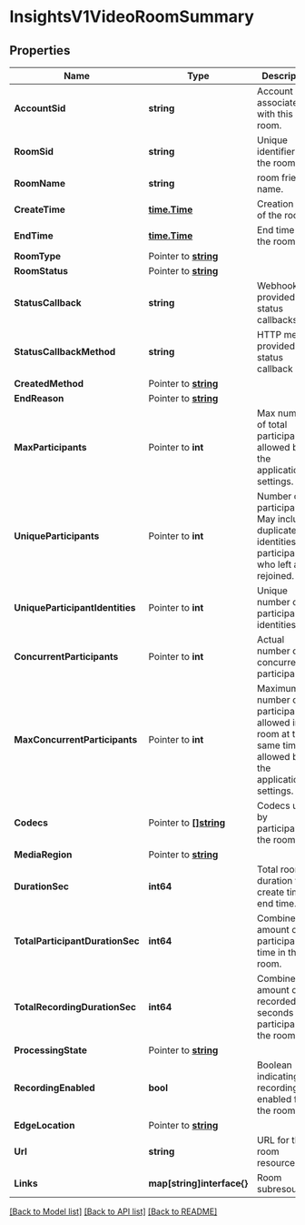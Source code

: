 # InsightsV1VideoRoomSummary

## Properties

Name | Type | Description | Notes
------------ | ------------- | ------------- | -------------
**AccountSid** | **string** | Account SID associated with this room. |[optional] 
**RoomSid** | **string** | Unique identifier for the room. |[optional] 
**RoomName** | **string** | room friendly name. |[optional] 
**CreateTime** | [**time.Time**](time.Time.md) | Creation time of the room. |[optional] 
**EndTime** | [**time.Time**](time.Time.md) | End time for the room. |[optional] 
**RoomType** | Pointer to [**string**](VideoRoomSummaryEnumRoomType.md) |  |
**RoomStatus** | Pointer to [**string**](VideoRoomSummaryEnumRoomStatus.md) |  |
**StatusCallback** | **string** | Webhook provided for status callbacks. |[optional] 
**StatusCallbackMethod** | **string** | HTTP method provided for status callback URL. |[optional] 
**CreatedMethod** | Pointer to [**string**](VideoRoomSummaryEnumCreatedMethod.md) |  |
**EndReason** | Pointer to [**string**](VideoRoomSummaryEnumEndReason.md) |  |
**MaxParticipants** | Pointer to **int** | Max number of total participants allowed by the application settings. |
**UniqueParticipants** | Pointer to **int** | Number of participants. May include duplicate identities for participants who left and rejoined. |
**UniqueParticipantIdentities** | Pointer to **int** | Unique number of participant identities. |
**ConcurrentParticipants** | Pointer to **int** | Actual number of concurrent participants. |
**MaxConcurrentParticipants** | Pointer to **int** | Maximum number of participants allowed in the room at the same time allowed by the application settings. |
**Codecs** | Pointer to [**[]string**](VideoRoomSummaryEnumCodec.md) | Codecs used by participants in the room. |
**MediaRegion** | Pointer to [**string**](VideoRoomSummaryEnumTwilioRealm.md) |  |
**DurationSec** | **int64** | Total room duration from create time to end time. |[optional] 
**TotalParticipantDurationSec** | **int64** | Combined amount of participant time in the room. |[optional] 
**TotalRecordingDurationSec** | **int64** | Combined amount of recorded seconds for participants in the room. |[optional] 
**ProcessingState** | Pointer to [**string**](VideoRoomSummaryEnumProcessingState.md) |  |
**RecordingEnabled** | **bool** | Boolean indicating if recording is enabled for the room. |[optional] 
**EdgeLocation** | Pointer to [**string**](VideoRoomSummaryEnumEdgeLocation.md) |  |
**Url** | **string** | URL for the room resource. |[optional] 
**Links** | **map[string]interface{}** | Room subresources. |[optional] 

[[Back to Model list]](../README.md#documentation-for-models) [[Back to API list]](../README.md#documentation-for-api-endpoints) [[Back to README]](../README.md)


